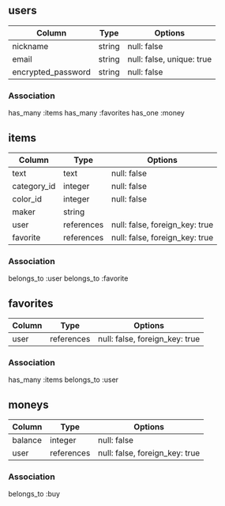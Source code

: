 ## users

|Column            |Type  |Options                  |
|------------------|------|-------------------------|
|nickname          |string|null: false              |
|email             |string|null: false, unique: true|
|encrypted_password|string|null: false              |

### Association
has_many :items
has_many :favorites
has_one :money

## items

|Column      |Type      |Options                       |
|------------|----------|------------------------------|
|text        |text      |null: false                   |
|category_id |integer   |null: false                   |
|color_id    |integer   |null: false                   |
|maker       |string    |                              |
|user        |references|null: false, foreign_key: true|
|favorite    |references|null: false, foreign_key: true|

### Association
belongs_to :user
belongs_to :favorite

## favorites

|Column |Type      |Options                       |
|-------|----------|------------------------------|
|user   |references|null: false, foreign_key: true|

### Association
has_many :items
belongs_to :user

## moneys
|Column       |Type      |Options                       |
|-------------|----------|------------------------------|
|balance      |integer   |null: false                   |
|user         |references|null: false, foreign_key: true|

### Association
belongs_to :buy